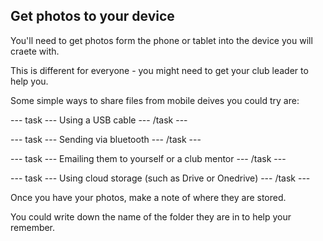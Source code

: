 ## Get photos to your device

You'll need to get photos form the phone or tablet into the device you will craete with.

This is different for everyone - you might need to get your club leader to help you.

Some simple ways to share files from mobile deives you could try are:

--- task ---
Using a USB cable
--- /task ---

--- task ---
Sending via bluetooth 
--- /task ---

--- task ---
Emailing them to yourself or a club mentor 
--- /task ---

--- task ---
Using cloud storage (such as Drive or Onedrive)
--- /task ---

Once you have your photos, make a note of where they are stored.

You could write down the name of the folder they are in to help your remember. 